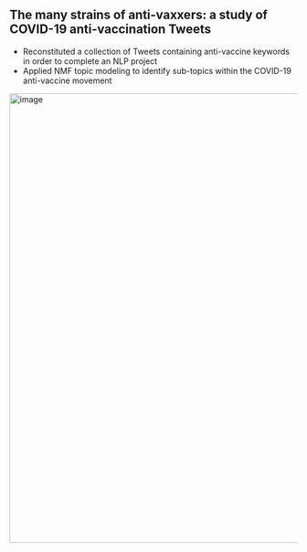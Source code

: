 ## The many strains of anti-vaxxers: a study of COVID-19 anti-vaccination Tweets 
 
- Reconstituted a collection of Tweets containing anti-vaccine keywords in order to complete an NLP project 
- Applied NMF topic modeling to identify sub-topics within the COVID-19 anti-vaccine movement 

<img width="787" alt="image" src="https://user-images.githubusercontent.com/79233614/141713456-1e4a09d4-585c-4a64-ae4b-78596b49ba56.png">


